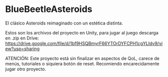 # BlueBeetleAsteroids
 El clásico Asteroids reimaginado con un estética distinta.

 Estos son los archivos del proyecto en Unity, para jugar al juego descarga en .zip en Drive: https://drive.google.com/file/d/1bf9HSQBmyrF66YTOrDYFCPH1cgYLIdy9/view?usp=sharing

 ATENCIÓN: Este proyecto está sin finalizar en aspectos de QoL, carece de menús, tutoriales o siquiera botón de reset. Recomiendo encarecidamente jugar otro proyecto.
